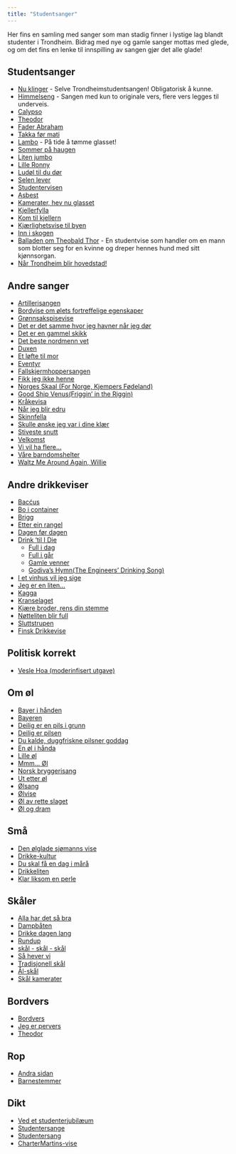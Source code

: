 ```yaml
---
title: "Studentsanger"
---
```


Her fins en samling med sanger som man stadig finner i lystige lag blandt studenter i Trondheim. Bidrag med nye og gamle sanger mottas med glede, og om det fins en lenke til innspilling av sangen gjør det alle glade!

Studentsanger
----------------

-  [Nu klinger](/wiki/online/info/sosialt-og-okonomisk/studentsanger/nu-klinger-igjennom/) - Selve Trondheimstudentsangen! Obligatorisk å kunne.
- [Himmelseng](/wiki/online/info/sosialt-og-okonomisk/studentsanger/himmelseng/) - Sangen med kun to originale vers, flere vers legges til underveis.
-   [Calypso](/wiki/online/info/sosialt-og-okonomisk/studentsanger/calypso)
-   [Theodor](/wiki/online/info/sosialt-og-okonomisk/studentsanger/theodor)
-   [Fader Abraham](/wiki/online/info/sosialt-og-okonomisk/studentsanger/faderabraham)
-   [Takka før mati](/wiki/online/info/sosialt-og-okonomisk/studentsanger/takkaformati)
-   [Lambo](/wiki/online/info/sosialt-og-okonomisk/studentsanger/lambo) - På tide å tømme glasset!
-   [Sommer på haugen](/wiki/online/info/sosialt-og-okonomisk/studentsanger/sommerpahaugen)
-   [Liten jumbo](/wiki/online/info/sosialt-og-okonomisk/studentsanger/litenjumbo)
-   [Lille Ronny](/wiki/online/info/sosialt-og-okonomisk/studentsanger/lilleronny)
-   [Ludøl til du dør](/wiki/online/info/sosialt-og-okonomisk/studentsanger/ldoltildudor)
-   [Selen lever](/wiki/online/info/sosialt-og-okonomisk/studentsanger/selenlever)
-   [Studentervisen](/wiki/online/info/sosialt-og-okonomisk/studentsanger/studentervisen)
-   [Asbest](/wiki/online/info/sosialt-og-okonomisk/studentsanger/asbest)
-   [Kamerater, hev nu glasset](/wiki/online/info/sosialt-og-okonomisk/studentsanger/kamerater)
-   [Kjellerfylla](/wiki/online/info/sosialt-og-okonomisk/studentsanger/kjellerfylla)
-   [Kom til kjellern](/wiki/online/info/sosialt-og-okonomisk/studentsanger/komtilkjellern)
-   [Kjærlighetsvise til byen](/wiki/online/info/sosialt-og-okonomisk/studentsanger/kjarlighettilbyen)
-   [Inn i skogen](/wiki/online/info/sosialt-og-okonomisk/studentsanger/inniskogen)
-   [Balladen om Theobald Thor](/wiki/online/info/sosialt-og-okonomisk/studentsanger/theobald) - En studentvise som handler om en
    mann som blotter seg for en kvinne og dreper hennes hund med sitt
    kjønnsorgan.
-   [Når Trondheim blir hovedstad!](nar-trondheim-blir-hovedstad)

Andre sanger
------------

-   [Artillerisangen](/wiki/online/info/sosialt-og-okonomisk/studentsanger/artillerisangen)
-   [Bordvise om ølets fortreffelige egenskaper](/wiki/online/info/sosialt-og-okonomisk/studentsanger/bordvise)
-   [Grønnsakspisevise](/wiki/online/info/sosialt-og-okonomisk/studentsanger/gronnsakspisevise)
-   [Det er det samme
    hvor jeg havner når jeg dør](/wiki/online/info/sosialt-og-okonomisk/studentsanger/naarjegdor)
-   [Det er en gammel skikk](/wiki/online/info/sosialt-og-okonomisk/studentsanger/gammelskikk)
-   [Det beste nordmenn vet](/wiki/online/info/sosialt-og-okonomisk/studentsanger/nordmenn)
-   [Duxen](/wiki/online/info/sosialt-og-okonomisk/studentsanger/duxen)
-   [Et løfte til mor](/wiki/online/info/sosialt-og-okonomisk/studentsanger/loftetilmor)
-   [Eventyr](/wiki/online/info/sosialt-og-okonomisk/studentsanger/eventyr)
-   [Fallskjermhoppersangen](/wiki/online/info/sosialt-og-okonomisk/studentsanger/fallskjermhopperen)
-   [Fikk jeg ikke henne](/wiki/online/info/sosialt-og-okonomisk/studentsanger/fikkjegikkehenne)
-   [Norges Skaal (For Norge, Kjempers
    Fødeland)](/wiki/online/info/sosialt-og-okonomisk/studentsanger/fornorge)
-   [Good Ship Venus(Friggin’ in the Riggin)](/wiki/online/info/sosialt-og-okonomisk/studentsanger/shipvenus)
-   [Kråkevisa](/wiki/online/info/sosialt-og-okonomisk/studentsanger/kraka)
-   [Når jeg blir edru](/wiki/online/info/sosialt-og-okonomisk/studentsanger/edru)
-   [Skinnfella](/wiki/online/info/sosialt-og-okonomisk/studentsanger/skinnfella)
-   [Skulle ønske jeg var i dine
    klær](/wiki/online/info/sosialt-og-okonomisk/studentsanger/idineklar)
-   [Stiveste snutt](/wiki/online/info/sosialt-og-okonomisk/studentsanger/stivestesnutt)
-   [Velkomst](/wiki/online/info/sosialt-og-okonomisk/studentsanger/velkomst)
-   [Vi vil ha flere…](/wiki/online/info/sosialt-og-okonomisk/studentsanger/flere)
-   [Våre barndomshelter](/wiki/online/info/sosialt-og-okonomisk/studentsanger/barndomshelter)
-   [Waltz Me Around Again, Willie](/wiki/online/info/sosialt-og-okonomisk/studentsanger/willie)

Andre drikkeviser
-----------------

-   [Bacćus](/wiki/online/info/sosialt-og-okonomisk/studentsanger/baccus)
-   [Bo i container](/wiki/online/info/sosialt-og-okonomisk/studentsanger/container)
-   [Brigg](/wiki/online/info/sosialt-og-okonomisk/studentsanger/brigg)
-   [Etter ein rangel](/wiki/online/info/sosialt-og-okonomisk/studentsanger/rangel)
-   [Dagen før dagen](/wiki/online/info/sosialt-og-okonomisk/studentsanger/dagenfordagen)
-   [Drink ‘til I Die](/wiki/online/info/sosialt-og-okonomisk/studentsanger/drinktilidie) 
    * [Full i dag](/wiki/online/info/sosialt-og-okonomisk/studentsanger/fullidag)
    * [Full i går](/wiki/online/info/sosialt-og-okonomisk/studentsanger/fulligar)  
    * [Gamle venner](/wiki/online/info/sosialt-og-okonomisk/studentsanger/gamlevenner)  
    * [Godiva’s Hymn(The Engineers’ Drinking Song)](/wiki/online/info/sosialt-og-okonomisk/studentsanger/godivashymn)
-   [I et vinhus vil jeg sige](/wiki/online/info/sosialt-og-okonomisk/studentsanger/vinhus)
-   [Jeg er en liten…](/wiki/online/info/sosialt-og-okonomisk/studentsanger/jegerliten)
-   [Kagga](/wiki/online/info/sosialt-og-okonomisk/studentsanger/kagga)
-   [Kranselaget](/wiki/online/info/sosialt-og-okonomisk/studentsanger/kranselaget)
-   [Kjære broder, rens din stemme](/wiki/online/info/sosialt-og-okonomisk/studentsanger/rensdinstemme)
-   [Nøtteliten blir full](/wiki/online/info/sosialt-og-okonomisk/studentsanger/notteliten)
-   [Sluttstrupen](/wiki/online/info/sosialt-og-okonomisk/studentsanger/sluttstrupen)
-   [Finsk Drikkevise](/wiki/online/info/sosialt-og-okonomisk/studentsanger/finskdrikkevise)

Politisk korrekt
----------------

-   [Vesle Hoa (moderinfisert utgave)](/wiki/online/info/sosialt-og-okonomisk/studentsanger/veslehoa)

Om øl
-----

-   [Bayer i hånden](/wiki/online/info/sosialt-og-okonomisk/studentsanger/bayer)
-   [Bayeren](/wiki/online/info/sosialt-og-okonomisk/studentsanger/bayeren)
-   [Deilig er en pils i grunn](/wiki/online/info/sosialt-og-okonomisk/studentsanger/deiligpils)
-   [Deilig er pilsen](/wiki/online/info/sosialt-og-okonomisk/studentsanger/deiligerpilsen)
-   [Du kalde, duggfriskne pilsner goddag](/wiki/online/info/sosialt-og-okonomisk/studentsanger/pilsner)
-   [En øl i hånda](/wiki/online/info/sosialt-og-okonomisk/studentsanger/en-ol-i-handa)  
-   [Lille øl](/wiki/online/info/sosialt-og-okonomisk/studentsanger/lilleol)
-   [Mmm… Øl](/wiki/online/info/sosialt-og-okonomisk/studentsanger/mmol)
-   [Norsk bryggerisang](/wiki/online/info/sosialt-og-okonomisk/studentsanger/bryggerisang)
-   [Ut etter øl](/wiki/online/info/sosialt-og-okonomisk/studentsanger/uteetterol)
-   [Ølsang](/wiki/online/info/sosialt-og-okonomisk/studentsanger/olsangen)
-   [Ølvise](/wiki/online/info/sosialt-og-okonomisk/studentsanger/olvise)
-   [Øl av rette slaget](/wiki/online/info/sosialt-og-okonomisk/studentsanger/olavretteslag)
-   [Øl og dram](/wiki/online/info/sosialt-og-okonomisk/studentsanger/ologdram)

Små
---

-   [Den ølglade sjømanns vise](/wiki/online/info/sosialt-og-okonomisk/studentsanger/olgladesjomann)
-   [Drikke-kultur](/wiki/online/info/sosialt-og-okonomisk/studentsanger/drikkekultur)
-   [Du skal få en dag i mårå](/wiki/online/info/sosialt-og-okonomisk/studentsanger/endag)
-   [Drikkeliten](/wiki/online/info/sosialt-og-okonomisk/studentsanger/drikkeliten)
-   [Klar liksom en perle](/wiki/online/info/sosialt-og-okonomisk/studentsanger/perle)

Skåler
------

-   [Alla har det så bra](/wiki/online/info/sosialt-og-okonomisk/studentsanger/sabra)
-   [Dampbåten](/wiki/online/info/sosialt-og-okonomisk/studentsanger/dampbåten)
-   [Drikke dagen lang](/wiki/online/info/sosialt-og-okonomisk/studentsanger/drikkedagenlang)
-   [Rundup](/wiki/online/info/sosialt-og-okonomisk/studentsanger/rundup)
-   [skål - skål - skål](/wiki/online/info/sosialt-og-okonomisk/studentsanger/skaal)
-   [Så hever vi](/wiki/online/info/sosialt-og-okonomisk/studentsanger/hevervi)
-   [Tradisjonell skål](/wiki/online/info/sosialt-og-okonomisk/studentsanger/tradisjonellskaal)
-   [Ål-skål](/wiki/online/info/sosialt-og-okonomisk/studentsanger/aalskaal)
-   [Skål kamerater](/wiki/online/info/sosialt-og-okonomisk/studentsanger/skaalkamerater)

Bordvers
--------

-   [Bordvers](/wiki/online/info/sosialt-og-okonomisk/studentsanger/bordvers)
-   [Jeg er pervers](/wiki/online/info/sosialt-og-okonomisk/studentsanger/pervers)
-   [Theodor](/wiki/online/info/sosialt-og-okonomisk/studentsanger/theodor)

Rop
---

-   [Andra sidan](/wiki/online/info/sosialt-og-okonomisk/studentsanger/andrasidan)
-   [Barnestemmer](/wiki/online/info/sosialt-og-okonomisk/studentsanger/barnestemmer)

Dikt
----

-   [Ved et studenterjubilæum](/wiki/online/info/sosialt-og-okonomisk/studentsanger/studenterjubileum)
-   [Studentersange](/wiki/online/info/sosialt-og-okonomisk/studentsanger/studentersange)
-   [Studentersang](/wiki/online/info/sosialt-og-okonomisk/studentsanger/studentersang)  
-   [CharterMartins-vise](/wiki/online/info/sosialt-og-okonomisk/studentsanger/chartermartinssang)